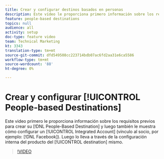 ```yaml
---
title: Crear y configurar destinos basados en personas
description: Este vídeo le proporciona primero información sobre los requisitos previos para crear su destino basado en personas y, a continuación, le muestra cómo configurar una cuenta integrada (vínculo al socio, por ejemplo, Facebook). A continuación, le guiará a través de la configuración interna del producto del destino mismo.
feature: people-based destinations
topics: null
audience: all
activity: setup
doc-type: feature video
team: Technical Marketing
kt: 3343
translation-type: tm+mt
source-git-commit: dfd549508cc223714bdb07ac6fd2aa31e6ca5586
workflow-type: tm+mt
source-wordcount: '88'
ht-degree: 0%

---
```



# Crear y configurar [!UICONTROL People-based Destinations]

Este video primero le proporciona información sobre los requisitos previos para crear su [!DNL People-Based Destination] y luego también le muestra cómo configurar un [!UICONTROL Integrated Account] (vínculo al socio, por ejemplo: [!DNL Facebook]). Luego lo lleva a través de la configuración interna del producto del [!UICONTROL destination] mismo.

>[!VIDEO](https://video.tv.adobe.com/v/28955/?quality=12)
